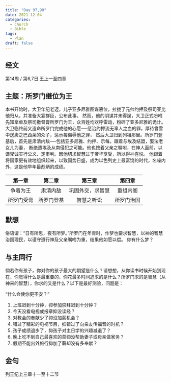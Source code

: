 ```yaml
---
title: "Day 97,98"
date: 2021-12-04
categories:
  - Church
  - Bible
tags:
  - Plan
draft: false
---
```


## 经文
第14周 / 第6,7日 王上一至四章

## 主题：所罗门继位为王
本书开始时，大卫年纪老迈，儿子亚多尼雅图谋篡位，拉拢了元帅约押及祭司亚比他归从，并准备大宴群臣，公布此事。
然而，他的阴谋并未得逞，大卫正式吩咐先知拿单及祭司撒督膏所罗门为王，众百姓均欢呼雷动，粉碎了亚多尼雅的诡计。
大卫临终前又遗命所罗门完成他的心愿──惩治约押流无辜人之血的罪，厚待曾雪中送炭之巴西莱的众子，惩示每侮辱他之罪，
然后大卫归到列祖那里。所罗门登基后，首先是肃清内敌──包括亚多尼雅、约押、示每。跟着与埃及结盟，娶法老女儿为妻，
断绝遭埃及从南侵犯之可能。他也按着父亲之嘱咐，在神人面前，以谦卑诚实行公义、定审判。因他切求智慧过于奢华享受，所以得神喜悦。
他跟着将国家更有效地组织起来，以致国势日盛，成为以色列史上最富饶的时代，名噪内外，这是他早年最彪炳的成绩。

| 第一章   | 第二章   | 第三章      | 第四章   |
| :-----: | :-----: | :--------: | :-----: |
| 争着为王  | 肃清内敌  | 巩固外交，求智慧 | 重组内阁  |
| 所罗门受膏 | 所罗门登基 | 智慧之听讼    | 所罗门治国 |

## 默想
俗语谓：“日有所思，夜有所梦。”所罗门在年青时，作梦也要求智慧，以神的智慧治国理民，以谨守遵行神及父亲嘱咐为重，结果他如愿以偿。
你有什么梦？

## 与主同行
倘若你有孩子，你对你的孩子最大的期望是什么？请想想，从你读书时候开始到现在，你觉得什么是最重要的，你花最多时间追求的是什么？所罗门求的是智慧（从神来的智慧），你求的又是什么？以下是最好测验，问题是：

“什么会使你更不安？”

1. 上班迟到十分钟，抑参加崇拜迟到十分钟？
2. 今天没看电视或报章抑没读经？
3. 对教会的奉献少了抑没加薪机会？
4. 错过了精彩的电视节目，抑错过了向亲友传福音的时机？
5. 孩子成绩退步了，抑孩子对主日学的兴趣减退了？
6. 晚上吃不到自己最喜欢的菜抑没帮助妻子或母亲做家务？
7. 假期不能出外旅行抑加了薪却没有多奉献？

## 金句
列王纪上三章十一至十二节

[comment]: <> (## 附录)

